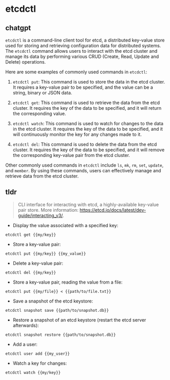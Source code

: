 # etcdctl 
## chatgpt 
`etcdctl` is a command-line client tool for etcd, a distributed key-value store used for storing and retrieving configuration data for distributed systems. The `etcdctl` command allows users to interact with the etcd cluster and manage its data by performing various CRUD (Create, Read, Update and Delete) operations.

Here are some examples of commonly used commands in `etcdctl`:

1. `etcdctl put`: This command is used to store the data in the etcd cluster. It requires a key-value pair to be specified, and the value can be a string, binary or JSON data.

2. `etcdctl get`: This command is used to retrieve the data from the etcd cluster. It requires the key of the data to be specified, and it will return the corresponding value.

3. `etcdctl watch`: This command is used to watch for changes to the data in the etcd cluster. It requires the key of the data to be specified, and it will continuously monitor the key for any changes made to it.

4. `etcdctl del`: This command is used to delete the data from the etcd cluster. It requires the key of the data to be specified, and it will remove the corresponding key-value pair from the etcd cluster.

Other commonly used commands in `etcdctl` include `ls`, `mk`, `rm`, `set`, `update`, and `member`. By using these commands, users can effectively manage and retrieve data from the etcd cluster. 

## tldr 
 
> CLI interface for interacting with etcd, a highly-available key-value pair store.
> More information: <https://etcd.io/docs/latest/dev-guide/interacting_v3/>.

- Display the value associated with a specified key:

`etcdctl get {{my/key}}`

- Store a key-value pair:

`etcdctl put {{my/key}} {{my_value}}`

- Delete a key-value pair:

`etcdctl del {{my/key}}`

- Store a key-value pair, reading the value from a file:

`etcdctl put {{my/file}} < {{path/to/file.txt}}`

- Save a snapshot of the etcd keystore:

`etcdctl snapshot save {{path/to/snapshot.db}}`

- Restore a snapshot of an etcd keystore (restart the etcd server afterwards):

`etcdctl snapshot restore {{path/to/snapshot.db}}`

- Add a user:

`etcdctl user add {{my_user}}`

- Watch a key for changes:

`etcdctl watch {{my/key}}`
